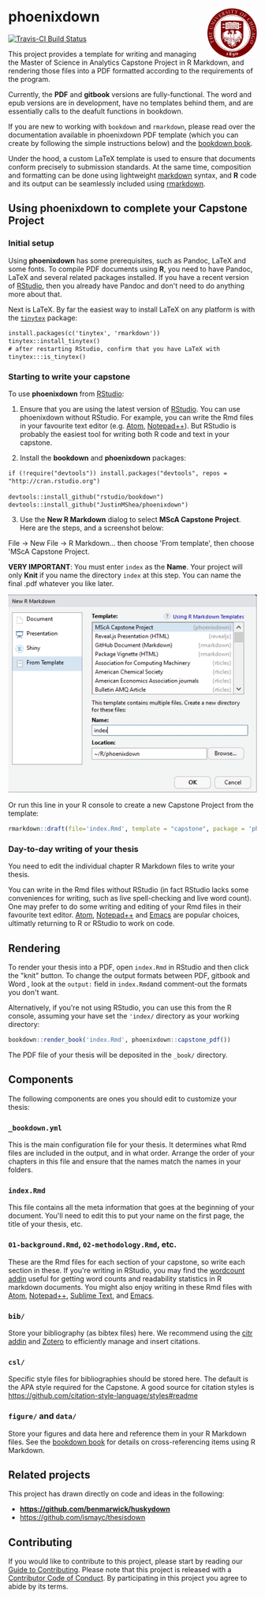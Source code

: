  

# phoenixdown <img src="inst/rmarkdown/templates/capstone/skeleton/figure/phoenix-logo.jpg" align="right" width=100/>

[![Travis-CI Build Status](https://travis-ci.org/JustinMShea/phoenixdown.svg?branch=master)](https://travis-ci.org/JustinMShea/phoenixdown) 

This project provides a template for writing and managing the Master of Science in Analytics Capstone Project in R Markdown, and rendering those files into a PDF formatted according to the requirements of the program.

Currently, the **PDF** and **gitbook** versions are fully-functional. The word and epub versions are in development, have no templates behind them, and are essentially calls to the deafult functions in bookdown.

If you are new to working with `bookdown` and `rmarkdown`, please read over the documentation available in phoenixdown PDF template (which you can create by following the simple instructions below) and the [bookdown book](https://bookdown.org/yihui/bookdown/).

Under the hood, a custom LaTeX template is used to ensure that documents conform precisely to submission standards. At the same time, composition and formatting can be done using lightweight [markdown](http://rmarkdown.rstudio.com/authoring_basics.html) syntax, and **R** code and its output can be seamlessly included using [rmarkdown](http://rmarkdown.rstudio.com).

## Using phoenixdown to complete your Capstone Project

### Initial setup

Using **phoenixdown** has some prerequisites, such as Pandoc, LaTeX and some fonts. To compile PDF documents using **R**, you need to have Pandoc, LaTeX and several related packages installed. If you have a recent version of  [RStudio](http://www.rstudio.com/products/rstudio/download/), then you already have Pandoc and don't need to do anything more about that. 

Next is LaTeX. By far the easiest way to install LaTeX on any platform is with the [`tinytex`](https://yihui.name/tinytex/) package:

```
install.packages(c('tinytex', 'rmarkdown'))
tinytex::install_tinytex()
# after restarting RStudio, confirm that you have LaTeX with 
tinytex:::is_tinytex()
```

### Starting to write your capstone

To use **phoenixdown** from [RStudio](http://www.rstudio.com/products/rstudio/download/):

1) Ensure that you are using the latest version of [RStudio](http://www.rstudio.com/products/rstudio/download/). You can use phoenixdown without RStudio. For example, you can write the Rmd files in your favourite text editor (e.g. [Atom](https://atom.io/), [Notepad++](https://notepad-plus-plus.org/)). But RStudio is probably the easiest tool for writing both R code and text in your capstone. 

2) Install the **bookdown** and **phoenixdown** packages: 

```
if (!require("devtools")) install.packages("devtools", repos = "http://cran.rstudio.org")

devtools::install_github("rstudio/bookdown")
devtools::install_github("JustinMShea/phoenixdown")
```

3) Use the **New R Markdown** dialog to select **MScA Capstone Project**. Here are the steps, and a screenshot below:

File -> New File -> R Markdown... then choose 'From template', then choose 'MScA Capstone Project.

**VERY IMPORTANT**: You must enter `index` as the **Name**. Your project will only **Knit** if you name the directory `index` at this step. You can name the final .pdf whatever you like later.

![](UofC-capstone-gui.png)

Or run this line in your R console to create a new Capstone Project from the template:

```r
rmarkdown::draft(file='index.Rmd', template = "capstone", package = 'phoenixdown', create_dir = TRUE, edit=TRUE)
```

### Day-to-day writing of your thesis 

You need to edit the individual chapter R Markdown files to write your thesis. 

You can write in the Rmd files without RStudio (in fact RStudio lacks some conveniences for writing, such as live spell-checking and live word count). One may prefer to do some writing and editing of your Rmd files in their favourite text editor. [Atom](https://atom.io/), [Notepad++](https://notepad-plus-plus.org/) and [Emacs](https://www.gnu.org/software/emacs/) are popular choices, ultimatly returning to R or RStudio to work on code.


## Rendering

To render your thesis into a PDF, open `index.Rmd` in RStudio and then click the "knit" button. To change the output formats between PDF, gitbook and Word , look at the `output:` field in `index.Rmd`and comment-out the formats you don't want.

Alternatively, if you're not using RStudio, you can use this from the R console, assuming your have set the `'index/` directory as your working directory:

```r
bookdown::render_book('index.Rmd', phoenixdown::capstone_pdf())
```

The PDF file of your thesis will be deposited in the `_book/` directory.

## Components

The following components are ones you should edit to customize your thesis:

### `_bookdown.yml`

This is the main configuration file for your thesis. It determines what Rmd files are included in the output, and in what order. Arrange the order of your chapters in this file and ensure that the names match the names in your folders. 

### `index.Rmd`

This file contains all the meta information that goes at the beginning of your
document. You'll need to edit this to put your name on the first page, the title of your thesis, etc.

### `01-background.Rmd`, `02-methodology.Rmd`, etc.

These are the Rmd files for each section of your capstone, so write each section in these. If you're writing in RStudio, you may find the [wordcount addin](https://github.com/benmarwick/wordcountaddin) useful for getting word counts and readability statistics in R markdown documents. You might also enjoy writing in these Rmd files with [Atom](https://atom.io/), [Notepad++](https://notepad-plus-plus.org/), [Sublime Text](https://www.sublimetext.com/), and [Emacs](https://www.gnu.org/software/emacs/). 

### `bib/`

Store your bibliography (as bibtex files) here. We recommend using the [citr addin](https://github.com/crsh/citr) and [Zotero](https://www.zotero.org/) to efficiently manage and insert citations. 

### `csl/`

Specific style files for bibliographies should be stored here. The default is the APA style required for the Capstone. A good source for citation styles is https://github.com/citation-style-language/styles#readme

### `figure/` and `data/`

Store your figures and data here and reference them in your R Markdown files. See the [bookdown book](https://bookdown.org/yihui/bookdown/) for details on cross-referencing items using R Markdown.

## Related projects

This project has drawn directly on code and ideas in the following:

- **https://github.com/benmarwick/huskydown**
- https://github.com/ismayc/thesisdown

## Contributing

If you would like to contribute to this project, please start by reading our [Guide to Contributing](CONTRIBUTING.md). Please note that this project is released with a [Contributor Code of Conduct](CONDUCT.md). By participating in this project you agree to abide by its terms.

<!--
To update the PDF template stored in inst/ assuming we are at top level:

rmarkdown::draft('index.Rmd', template = 'capstone', package = 'phoenixdown', create_dir = TRUE, edit = FALSE)

setwd('index')

bookdown::render_book('index.Rmd', phoenixdown::capstone_pdf())

-->


